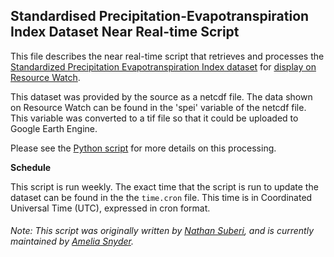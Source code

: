 ## Standardised Precipitation-Evapotranspiration Index Dataset Near Real-time Script
This file describes the near real-time script that retrieves and processes the [Standardized Precipitation Evapotranspiration Index dataset](http://spei.csic.es/home.html) for [display on Resource Watch](https://resourcewatch.org/data/explore/cli039nrt-SPEI_replacement).

This dataset was provided by the source as a netcdf file. The data shown on Resource Watch can be found in the 'spei' variable of the netcdf file. This variable was converted to a tif file so that it could be uploaded to Google Earth Engine.

Please see the [Python script](https://github.com/resource-watch/nrt-scripts/blob/master/cli_039_spei/contents/src/__init__.py) for more details on this processing.

**Schedule**

This script is run weekly. The exact time that the script is run to update the dataset can be found in the the `time.cron` file. This time is in Coordinated Universal Time (UTC), expressed in cron format.

###### Note: This script was originally written by [Nathan Suberi](mailto:nathan.suberi@wri.org), and is currently maintained by [Amelia Snyder](https://www.wri.org/profile/amelia-snyder).
